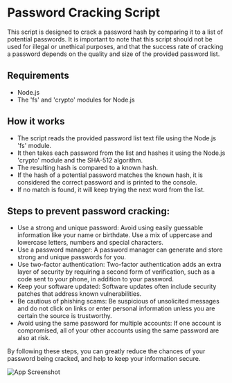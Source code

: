 # Password Cracking Script

This script is designed to crack a password hash by comparing it to a list of potential passwords. It is important to note that this script should not be used for illegal or unethical purposes, and that the success rate of cracking a password depends on the quality and size of the provided password list.


## Requirements

* Node.js
* The 'fs' and 'crypto' modules for Node.js

## How it works

* The script reads the provided password list text file using the Node.js 'fs' module.
* It then takes each password from the list and hashes it using the Node.js 'crypto' module and the SHA-512 algorithm.
* The resulting hash is compared to a known hash.
* If the hash of a potential password matches the known hash, it is considered the correct password and is printed to the console.
* If no match is found, it will keep trying the next word from the list.

## Steps to prevent password cracking:

* Use a strong and unique password: Avoid using easily guessable information like your name or birthdate. Use a mix of uppercase and lowercase letters, numbers and special characters.
* Use a password manager: A password manager can generate and store strong and unique passwords for you.
* Use two-factor authentication: Two-factor authentication adds an extra layer of security by requiring a second form of verification, such as a code sent to your phone, in addition to your password.
* Keep your software updated: Software updates often include security patches that address known vulnerabilities.
* Be cautious of phishing scams: Be suspicious of unsolicited messages and do not click on links or enter personal information unless you are certain the source is trustworthy.
* Avoid using the same password for multiple accounts: If one account is compromised, all of your other accounts using the same password are also at risk.

By following these steps, you can greatly reduce the chances of your password being cracked, and help to keep your information secure.


![App Screenshot](https://api.deepai.org/job-view-file/63f786f8-03c7-4a00-938b-a10fa9820101/outputs/output.jpg)
